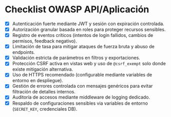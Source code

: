 # Checklist OWASP API/Aplicación

- [x] Autenticación fuerte mediante JWT y sesión con expiración controlada.
- [x] Autorización granular basada en roles para proteger recursos sensibles.
- [x] Registro de eventos críticos (intentos de login fallidos, cambios de permisos, feedback negativo).
- [x] Limitación de tasa para mitigar ataques de fuerza bruta y abuso de endpoints.
- [x] Validación estricta de parámetros en filtros y exportaciones.
- [x] Protección CSRF activa en vistas web y uso de `@csrf_exempt` solo donde existe mitigación alternativa.
- [x] Uso de HTTPS recomendado (configurable mediante variables de entorno en despliegue).
- [x] Gestión de errores controlada con mensajes genéricos para evitar filtración de detalles internos.
- [x] Auditoría de accesos mediante middleware de logging dedicado.
- [x] Respaldo de configuraciones sensibles via variables de entorno (`SECRET_KEY`, credenciales DB).
